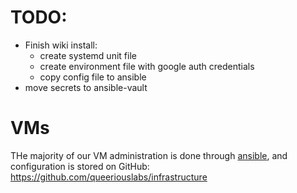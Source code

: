 <!-- TITLE: Systems & Infrastructure -->

# TODO:
* Finish wiki install:
  * create systemd unit file
  * create environment file with google auth credentials
  * copy config file to ansible
* move secrets to ansible-vault

# VMs
THe majority of our VM administration is done through [ansible](https://www.ansible.com/), and configuration is stored on GitHub: https://github.com/queeriouslabs/infrastructure